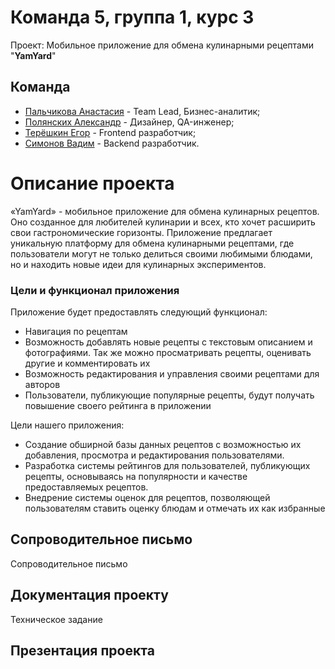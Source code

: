 # Команда 5, группа 1, курс 3
Проект: Мобильное приложение для обмена кулинарными рецептами "**YamYard**"

## Команда 
- [Пальчикова Анастасия](https://github.com/oneKITSUNE "") - Team Lead, Бизнес-аналитик;
- [Полянских Александр](https://github.com/RekSup "") - Дизайнер, QA-инженер;
- [Терёшкин Егор](https://github.com/ssxdtxr "") - Frontend разработчик;
- [Симонов Вадим](https://github.com/uadiasas "") - Backend разработчик.

# Описание проекта
«YamYard» - мобильное приложение для обмена кулинарных рецептов.
Оно созданное для любителей кулинарии и всех, кто хочет расширить свои гастрономические горизонты. Приложение предлагает уникальную платформу для обмена кулинарными рецептами, где пользователи могут не только делиться своими любимыми блюдами, но и находить новые идеи для кулинарных экспериментов.
 ### Цели и функционал приложения
Приложение будет предоставлять следующий функционал: 
- Навигация по рецептам
- Возможность добавлять новые рецепты с текстовым описанием и фотографиями. Так же можно просматривать рецепты, оценивать другие и комментировать их
- Возможность редактирования и управления своими рецептами для авторов 
- Пользователи, публикующие популярные рецепты, будут получать повышение своего рейтинга в приложении

Цели нашего приложения:
- Создание обширной базы данных рецептов с возможностью их добавления, просмотра и редактирования пользователями.
- Разработка системы рейтингов для пользователей, публикующих рецепты, основываясь на популярности и качестве предоставляемых рецептов.
- Внедрение системы оценок для рецептов, позволяющей пользователям ставить оценку блюдам и отмечать их как избранные

## Сопроводительное письмо
Сопроводительное письмо

## Документация проекту
Техническое задание

## Презентация проекта

